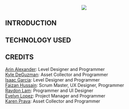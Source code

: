 <p align="center">
  <img src="https://github.com/faizan12123/Climate-Saver/blob/main/README/LOGO-VERSION5.png"/>
</p>  

## INTRODUCTION  

## TECHNOLOGY USED


## CREDITS

[Arin Alexander](https://github.com/arialexa9): Level Designer and Programmer  
[Kyle DeGuzman](https://github.com/kyledeguzmanx): Asset Collector and Programmer  
[Isaac Garcia](https://github.com/isaacmg00): Level Designer and Programmer  
[Faizan Hussain](https://github.com/faizan12123): Scrum Master, UX Designer, Programmer  
[Raydon Lam](https://github.com/itzraytothedon): Programmer and UI Designer  
[Evelyn Lopez](https://github.com/eve-19): Project Manager and Programmer  
[Karen Prava](https://github.com/karenprava): Asset Collector and Programmer  
